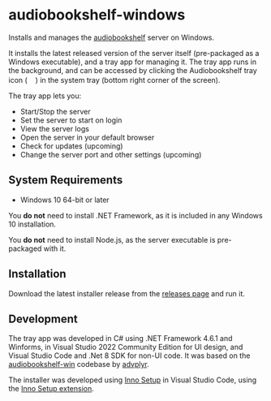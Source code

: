 # audiobookshelf-windows
Installs and manages the [audiobookshelf](https://github.com/advplyr/audiobookshelf) server on Windows.

It installs the latest released version of the server itself (pre-packaged as a Windows executable), and a tray app for managing it. 
The tray app runs in the background, and can be accessed by clicking the Audiobookshelf tray icon 
(<img src="Resources/AppIcon.ico" width="16" height="16"/>) in the system tray (bottom right corner of the screen).

The tray app lets you:
- Start/Stop the server
- Set the server to start on login
- View the server logs
- Open the server in your default browser
- Check for updates (upcoming)
- Change the server port and other settings (upcoming)


## System Requirements
- Windows 10 64-bit or later

You **do not** need to install .NET Framework, as it is included in any Windows 10 installation.

You **do not** need to install Node.js, as the server executable is pre-packaged with it.

## Installation
Download the latest installer release from the [releases page]() and run it.

## Development
The tray app was developed in C# using .NET Framework 4.6.1 and Winforms, in Visual Studio 2022 Community Edition for UI design, 
and Visual Studio Code and .Net 8 SDK for non-UI code.
It was based on the [audiobookshelf-win](https://github.com/advplyr/audiobookshelf-win) codebase by [advplyr](https://github.com/advplyr).

The installer was developed using [Inno Setup](https://jrsoftware.org/isinfo.php) in Visual Studio Code, using the [Inno Setup extension](https://marketplace.visualstudio.com/items?itemName=Chouzz.vscode-innosetup).